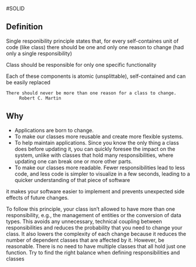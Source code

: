 #SOLID 

## Definition

Single responibility principle states that, for every self-containes unit of code (like class) there should be one and only one reason to change (had only a single responsibility)

Class should be responsible for only one specific functionality

Each of these components is atomic (unsplittable), self-contained and can be easily replaced


	There should never be more than one reason for a class to change.
		 Robert C. Martin

## Why

- Applications are born to change.
-  To make our classes more reusable and create more flexible systems.
- To help maintain applications. Since you know the only thing a class does before updating it, you  can quickly foresee the impact on the system, unlike with classes that hold many responsibilities, 
where updating one can break one or more other parts.
- To make our classes more readable. Fewer responsibilities lead to less code, and less code 
is simpler to visualize in a few seconds, leading to a quicker understanding of that piece of 
software

it makes your software easier to implement and prevents unexpected side effects of future changes.

To follow this principle, your class isn’t allowed to have more than one responsibility, e.g., the management of entities or the conversion of data types. This avoids any unnecessary, technical coupling between responsibilities and reduces the probability that you need to change your class. It also lowers the complexity of each change because it reduces the number of dependent classes that are affected by it. However, be reasonable.
There is no need to have multiple classes that all hold just one function. Try to find the right balance when defining responsibilities and classes